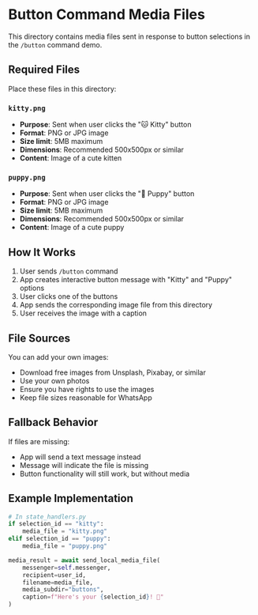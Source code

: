 # Button Command Media Files

This directory contains media files sent in response to button selections in the `/button` command demo.

## Required Files

Place these files in this directory:

### `kitty.png`
- **Purpose**: Sent when user clicks the "🐱 Kitty" button
- **Format**: PNG or JPG image
- **Size limit**: 5MB maximum
- **Dimensions**: Recommended 500x500px or similar
- **Content**: Image of a cute kitten

### `puppy.png`
- **Purpose**: Sent when user clicks the "🐶 Puppy" button
- **Format**: PNG or JPG image
- **Size limit**: 5MB maximum
- **Dimensions**: Recommended 500x500px or similar
- **Content**: Image of a cute puppy

## How It Works

1. User sends `/button` command
2. App creates interactive button message with "Kitty" and "Puppy" options
3. User clicks one of the buttons
4. App sends the corresponding image file from this directory
5. User receives the image with a caption

## File Sources

You can add your own images:
- Download free images from Unsplash, Pixabay, or similar
- Use your own photos
- Ensure you have rights to use the images
- Keep file sizes reasonable for WhatsApp

## Fallback Behavior

If files are missing:
- App will send a text message instead
- Message will indicate the file is missing
- Button functionality will still work, but without media

## Example Implementation

```python
# In state_handlers.py
if selection_id == "kitty":
    media_file = "kitty.png"
elif selection_id == "puppy":
    media_file = "puppy.png"

media_result = await send_local_media_file(
    messenger=self.messenger,
    recipient=user_id,
    filename=media_file,
    media_subdir="buttons",
    caption=f"Here's your {selection_id}! 🎉"
)
```